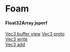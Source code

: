 Foam
====

#### Float32Array jsperf

[Vec3 buffer view](http://jsperf.com/float32array-vector-view) 
[Vec3 proto](http://jsperf.com/float32array-proto-vector)  
[Vec3 write](http://jsperf.com/float32array-vector-write)  
[Vec3 add](http://jsperf.com/float32array-vector-add)




